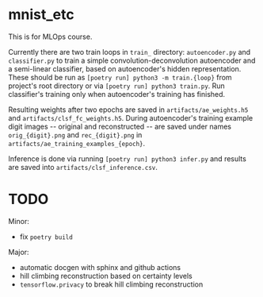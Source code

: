 # mnist_etc
This is for MLOps course.

Currently there are two train loops in `train_` directory:
`autoencoder.py` and `classifier.py` to train
a simple convolution-deconvolution autoencoder and
a semi-linear classifier, based on autoencoder's hidden representation.
These should be run as `[poetry run] python3 -m train.{loop}`
from project's root directory or via `[poetry run] python3 train.py`.
Run classifier's training only when autoencoder's training has finished.

Resulting weights after two epochs are saved in `artifacts/ae_weights.h5`
and `artifacts/clsf_fc_weights.h5`.
During autoencoder's training example digit images -- original and reconstructed --
are saved under names `orig_{digit}.png` and `rec_{digit}.png` in
`artifacts/ae_training_examples_{epoch}`.

Inference is done via running `[poetry run] python3 infer.py` and
results are saved into `artifacts/clsf_inference.csv`.


# TODO
Minor:
- fix `poetry build`

Major:
- automatic docgen with sphinx and github actions
- hill climbing reconstruction based on certainty levels
- `tensorflow.privacy` to break hill climbing reconstruction
